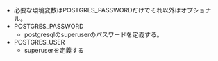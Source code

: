 - 必要な環境変数はPOSTGRES_PASSWORDだけでそれ以外はオプショナル。
- POSTGRES_PASSWORD
  - postgresqlのsuperuserのパスワードを定義する。
- POSTGRES_USER
  - superuserを定義する